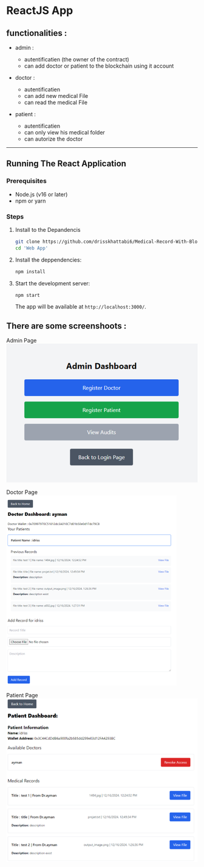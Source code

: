 # ReactJS App

## functionalities : 

- admin : 
    - autentificatien (the owner of the contract)
    - can add doctor or patient to the blockchain using it account

- doctor : 
    - autentificatien
    - can add new medical File
    - can read the medical File

- patient :
    - autentificatien 
    - can only view his medical folder
    - can autorize the doctor 

---

## Running The React Application

### Prerequisites
- Node.js (v16 or later)
- npm or yarn

### Steps
1. Install to the Depandencis 
   ```bash
   git clone https://github.com/drisskhattabi6/Medical-Record-With-Blockchain.git
   cd 'Web App'
   ```

2. Install the deppendencies:
   ```bash
   npm install
   ```

3. Start the development server:
   ```bash
   npm start
   ```
   The app will be available at `http://localhost:3000/`.

## There are some screenshoots : 

Admin Page
![](../imgs/img5.png)

Doctor Page
![](../imgs/img6.png)

Patient Page
![](../imgs/img7.png)